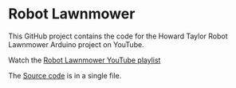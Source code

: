 # Robot Lawnmower
This GitHub project contains the code for the Howard Taylor Robot Lawnmower Arduino project on YouTube.

Watch the [Robot Lawnmower YouTube playlist](https://www.youtube.com/playlist?list=PLeEfIf9twcKDGDnKGoKPtpixGj3pD2FaS)

The [Source code](Originalcode) is in a single file.
